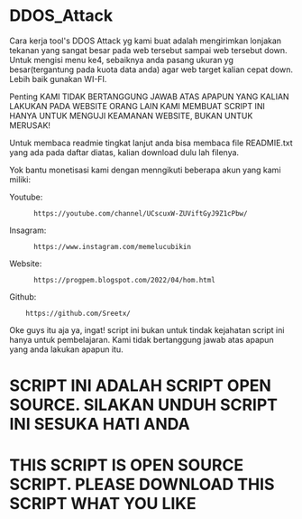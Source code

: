 # DDOS_Attack
Cara kerja tool's DDOS Attack yg kami buat adalah mengirimkan lonjakan tekanan yang sangat besar pada web tersebut sampai web tersebut down. Untuk mengisi menu ke4, sebaiknya anda pasang ukuran yg besar(tergantung pada kuota data anda) agar web target kalian cepat down.
Lebih baik gunakan WI-FI.

Penting
KAMI TIDAK BERTANGGUNG JAWAB ATAS APAPUN YANG KALIAN LAKUKAN PADA WEBSITE ORANG LAIN
KAMI MEMBUAT SCRIPT INI HANYA UNTUK MENGUJI KEAMANAN WEBSITE, BUKAN UNTUK MERUSAK!

Untuk membaca readmie tingkat lanjut anda bisa membaca file READMIE.txt yang ada pada daftar diatas, kalian download dulu lah filenya.

Yok bantu monetisasi kami dengan menngikuti beberapa akun yang kami miliki:

  Youtube:
  
          https://youtube.com/channel/UCscuxW-ZUViftGyJ9Z1cPbw/
          
  Insagram:
  
          https://www.instagram.com/memelucubikin
          
  Website:
  
          https://progpem.blogspot.com/2022/04/hom.html
          
  Github:
  
        https://github.com/Sreetx/

 Oke guys itu aja ya, ingat! script ini bukan untuk tindak kejahatan script ini hanya untuk pembelajaran. Kami tidak bertanggung jawab atas apapun yang anda lakukan apapun itu.
 
 # SCRIPT INI ADALAH SCRIPT OPEN SOURCE. SILAKAN UNDUH SCRIPT INI SESUKA HATI ANDA
 # THIS SCRIPT IS OPEN SOURCE SCRIPT. PLEASE DOWNLOAD THIS SCRIPT WHAT YOU LIKE
